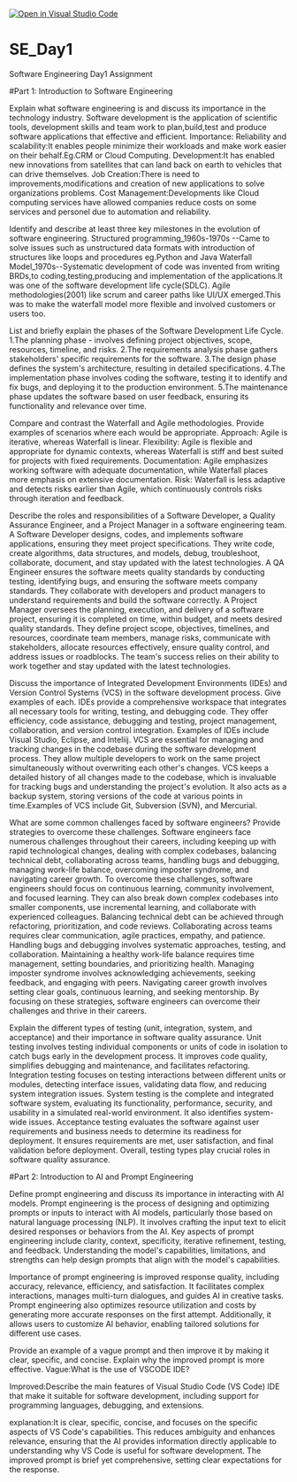 [![Open in Visual Studio Code](https://classroom.github.com/assets/open-in-vscode-2e0aaae1b6195c2367325f4f02e2d04e9abb55f0b24a779b69b11b9e10269abc.svg)](https://classroom.github.com/online_ide?assignment_repo_id=15640056&assignment_repo_type=AssignmentRepo)
# SE_Day1
Software Engineering Day1 Assignment

#Part 1: Introduction to Software Engineering

Explain what software engineering is and discuss its importance in the technology industry.
Software development is the application of scientific tools, development skills and team work to plan,build,test and produce software applications that effective and efficient.
Importance:
Reliability and scalability:It enables people minimize their workloads and make work easier on their behalf.Eg.CRM or Cloud Computing.
Development:It has enabled new innovations from satellites that can land back on earth to vehicles that can drive themselves.
Job Creation:There is need to improvements,modifications and creation of new applications to solve organizations problems.
Cost Management:Developments like Cloud computing services have allowed companies reduce costs on some services and personel due to automation and reliability. 

Identify and describe at least three key milestones in the evolution of software engineering.
Structured programming_1960s-1970s --Came to solve issues such as unstructured data formats with introduction of structures like loops and procedures eg.Python and Java
Waterfall Model_1970s--Systematic development of code was invented from writing BRDs,to coding,testing,producing and implementation of the applications.It was one of the software development life cycle(SDLC).
Agile methodologies(2001) like scrum and career paths like UI/UX emerged.This was to make the waterfall model more flexible and involved customers or users too.

List and briefly explain the phases of the Software Development Life Cycle.
1.The planning phase - involves defining project objectives, scope, resources, timeline, and risks. 
2.The requirements analysis phase gathers stakeholders' specific requirements for the software. 
3.The design phase defines the system's architecture, resulting in detailed specifications.
4.The implementation phase involves coding the software, testing it to identify and fix bugs, and deploying it to the production environment. 
5.The maintenance phase updates the software based on user feedback, ensuring its functionality and relevance over time.

Compare and contrast the Waterfall and Agile methodologies. Provide examples of scenarios where each would be appropriate.
Approach: Agile is iterative, whereas Waterfall is linear.
Flexibility: Agile is flexible and appropriate for dynamic contexts, whereas Waterfall is stiff and best suited for projects with fixed requirements.
Documentation: Agile emphasizes working software with adequate documentation, while Waterfall places more emphasis on extensive documentation.
Risk: Waterfall is less adaptive and detects risks earlier than Agile, which continuously controls risks through iteration and feedback.

Describe the roles and responsibilities of a Software Developer, a Quality Assurance Engineer, and a Project Manager in a software engineering team.
A Software Developer designs, codes, and implements software applications, ensuring they meet project specifications. They write code, create algorithms, data structures, and models, debug, troubleshoot, collaborate, document, and stay updated with the latest technologies. 
A QA Engineer ensures the software meets quality standards by conducting testing, identifying bugs, and ensuring the software meets company standards. They collaborate with developers and product managers to understand requirements and build the software correctly.
A Project Manager oversees the planning, execution, and delivery of a software project, ensuring it is completed on time, within budget, and meets desired quality standards. They define project scope, objectives, timelines, and resources, coordinate team members, manage risks, communicate with stakeholders, allocate resources effectively, ensure quality control, and address issues or roadblocks. The team's success relies on their ability to work together and stay updated with the latest technologies.


Discuss the importance of Integrated Development Environments (IDEs) and Version Control Systems (VCS) in the software development process. Give examples of each.
IDEs provide a comprehensive workspace that integrates all necessary tools for writing, testing, and debugging code. They offer efficiency, code assistance, debugging and testing, project management, collaboration, and version control integration. Examples of IDEs include Visual Studio, Eclipse, and Inteliij.
VCS are essential for managing and tracking changes in the codebase during the software development process. They allow multiple developers to work on the same project simultaneously without overwriting each other's changes. VCS keeps a detailed history of all changes made to the codebase, which is invaluable for tracking bugs and understanding the project's evolution. It also acts as a backup system, storing versions of the code at various points in time.Examples of VCS include Git, Subversion (SVN), and Mercurial.

What are some common challenges faced by software engineers? Provide strategies to overcome these challenges.
Software engineers face numerous challenges throughout their careers, including keeping up with rapid technological changes, dealing with complex codebases, balancing technical debt, collaborating across teams, handling bugs and debugging, managing work-life balance, overcoming imposter syndrome, and navigating career growth. To overcome these challenges, software engineers should focus on continuous learning, community involvement, and focused learning. They can also break down complex codebases into smaller components, use incremental learning, and collaborate with experienced colleagues. Balancing technical debt can be achieved through refactoring, prioritization, and code reviews. Collaborating across teams requires clear communication, agile practices, empathy, and patience. Handling bugs and debugging involves systematic approaches, testing, and collaboration. Maintaining a healthy work-life balance requires time management, setting boundaries, and prioritizing health. Managing imposter syndrome involves acknowledging achievements, seeking feedback, and engaging with peers. Navigating career growth involves setting clear goals, continuous learning, and seeking mentorship. By focusing on these strategies, software engineers can overcome their challenges and thrive in their careers.

Explain the different types of testing (unit, integration, system, and acceptance) and their importance in software quality assurance.
Unit testing involves testing individual components or units of code in isolation to catch bugs early in the development process. It improves code quality, simplifies debugging and maintenance, and facilitates refactoring. 
Integration testing focuses on testing interactions between different units or modules, detecting interface issues, validating data flow, and reducing system integration issues.
System testing is the complete and integrated software system, evaluating its functionality, performance, security, and usability in a simulated real-world environment. It also identifies system-wide issues.
Acceptance testing evaluates the software against user requirements and business needs to determine its readiness for deployment. It ensures requirements are met, user satisfaction, and final validation before deployment. Overall, testing types play crucial roles in software quality assurance.

#Part 2: Introduction to AI and Prompt Engineering


Define prompt engineering and discuss its importance in interacting with AI models.
Prompt engineering is the process of designing and optimizing prompts or inputs to interact with AI models, particularly those based on natural language processing (NLP). It involves crafting the input text to elicit desired responses or behaviors from the AI. Key aspects of prompt engineering include clarity, context, specificity, iterative refinement, testing, and feedback. Understanding the model's capabilities, limitations, and strengths can help design prompts that align with the model's capabilities.

Importance of prompt engineering is improved response quality, including accuracy, relevance, efficiency, and satisfaction. It facilitates complex interactions, manages multi-turn dialogues, and guides AI in creative tasks. Prompt engineering also optimizes resource utilization and costs by generating more accurate responses on the first attempt. Additionally, it allows users to customize AI behavior, enabling tailored solutions for different use cases.

Provide an example of a vague prompt and then improve it by making it clear, specific, and concise. Explain why the improved prompt is more effective.
Vague:What is the use of VSCODE IDE?

Improved:Describe the main features of Visual Studio Code (VS Code) IDE that make it suitable for software development, including support for programming languages, debugging, and extensions.

explanation:It is clear, specific, concise, and focuses on the specific aspects of VS Code's capabilities. This reduces ambiguity and enhances relevance, ensuring that the AI provides information directly applicable to understanding why VS Code is useful for software development. The improved prompt is brief yet comprehensive, setting clear expectations for the response.

